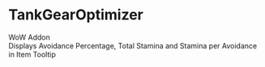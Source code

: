 # TankGearOptimizer
WoW Addon <br>
Displays Avoidance Percentage, Total Stamina and Stamina per Avoidance in Item Tooltip
